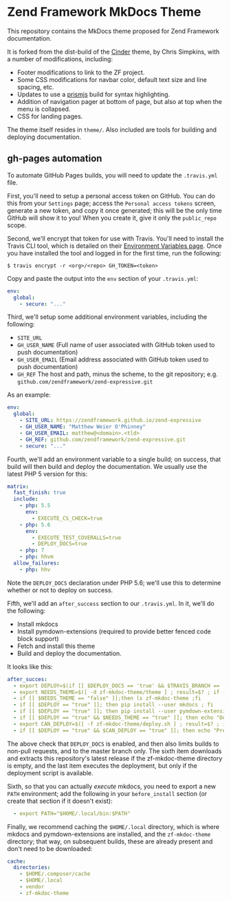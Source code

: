 # Zend Framework MkDocs Theme

This repository contains the MkDocs theme proposed for Zend Framework
documentation.

It is forked from the dist-build of the [Cinder](tps://github.com/chrissimpkins/cinder)
theme, by Chris Simpkins, with a number of modifications, including:

- Footer modifications to link to the ZF project.
- Some CSS modifications for navbar color, default text size and line spacing,
  etc.
- Updates to use a [prismjs](http://prismjs.com) build for syntax highlighting.
- Addition of navigation pager at bottom of page, but also at top when the menu
  is collapsed.
- CSS for landing pages.

The theme itself resides in `theme/`. Also included are tools for building and
deploying documentation.

## gh-pages automation

To automate GitHub Pages builds, you will need to update the `.travis.yml` file.

First, you'll need to setup a personal access token on GitHub. You can do this
from your `Settings` page; access the `Personal access tokens` screen, generate
a new token, and copy it once generated; this will be the only time GitHub will
show it to you! When you create it, give it only the `public_repo` scope.

Second, we'll encrypt that token for use with Travis. You'll need to install the
Travis CLI tool, which is detailed on their [Environment Variables page](https://docs.travis-ci.com/user/environment-variables/#Encrypted-Variables).
Once you have installed the tool and logged in for the first time, run the
following:

```console
$ travis encrypt -r <org>/<repo> GH_TOKEN=<token>
```

Copy and paste the output into the `env` section of your `.travis.yml`:

```yaml
env:
  global:
    - secure: "..."
```

Third, we'll setup some additional environment variables, including the following:

- `SITE_URL`
- `GH_USER_NAME` (Full name of user associated with GitHub token used to push
  documentation)
- `GH_USER_EMAIL` (Email address associated with GitHub token used to push
  documentation)
- `GH_REF` The host and path, minus the scheme, to the git repository; e.g.
  `github.com/zendframework/zend-expressive.git`

As an example:

```yaml
env:
  global:
    - SITE_URL: https://zendframework.github.io/zend-expressive
    - GH_USER_NAME: "Matthew Weier O'Phinney"
    - GH_USER_EMAIL: matthew@<domain>.<tld>
    - GH_REF: github.com/zendframework/zend-expressive.git
    - secure: "..."
```

Fourth, we'll add an environment variable to a single build; on success, that
build will then build and deploy the documentation. We usually use the latest
PHP 5 version for this:

```yaml
matrix:
  fast_finish: true
  include:
    - php: 5.5
      env:
        - EXECUTE_CS_CHECK=true
    - php: 5.6
      env:
        - EXECUTE_TEST_COVERALLS=true
        - DEPLOY_DOCS=true
    - php: 7
    - php: hhvm
  allow_failures:
    - php: hhv
```

Note the `DEPLOY_DOCS` declaration under PHP 5.6; we'll use this to determine
whether or not to deploy on success.

Fifth, we'll add an `after_success` section to our `.travis.yml`. In it, we'll
do the following:

- Install mkdocs
- Install pymdown-extensions (required to provide better fenced code block
  support)
- Fetch and install this theme
- Build and deploy the documentation.

It looks like this:

```yaml
after_succes:
  - export DEPLOY=$(if [[ $DEPLOY_DOCS == 'true' && $TRAVIS_BRANCH == 'master' && $TRAVIS_PULL_REQUEST == 'false' ]]; then echo -n "true" ; else echo -n "false" ; fi)
  - export NEEDS_THEME=$([ -d zf-mkdoc-theme/theme ] ; result=$? ; if (( result == 0 )); then echo -n "false"; else echo -n "true" ; fi)
  - if [[ $NEEDS_THEME == "false" ]];then ls zf-mkdoc-theme ;fi
  - if [[ $DEPLOY == "true" ]]; then pip install --user mkdocs ; fi
  - if [[ $DEPLOY == "true" ]]; then pip install --user pymdown-extensions ; fi
  - if [[ $DEPLOY == "true" && $NEEDS_THEME == "true" ]]; then echo "Downloading zf-mkdoc-theme" ; $(if [[ ! -d zf-mkdoc-theme ]];then mkdir zf-mkdoc-theme ; fi) ; $(curl -s -L https://github.com/weierophinney/zf-mkdoc-theme/releases/latest | egrep -o '/weierophinney/zf-mkdoc-theme/archive/[0-9]*\.[0-9]*\.[0-9]*.tar.gz' | head -n1 | wget -O zf-mkdoc-theme.tgz --base=https://github.com/ -i -) ; $(cd zf-mkdoc-theme ; tar xzf ../zf-mkdoc-theme.tgz --strip-components=1) ; echo "Finished downloading and installing zf-mkdoc-theme" ; fi
  - export CAN_DEPLOY=$([ -f zf-mkdoc-theme/deploy.sh ] ; result=$? ; if (( result == 0 )); then echo -n "true"; else echo -n "false" ; fi)
  - if [[ $DEPLOY == "true" && $CAN_DEPLOY == "true" ]]; then echo "Preparing to build and deploy documentation" ; ./zf-mkdoc-theme/deploy.sh ; echo "Completed deploying documentation" ; else echo "Missing deployment script" ; fi
```

The above check that `DEPLOY_DOCS` is enabled, and then also limits builds to
non-pull requests, and to the master branch only. The sixth item downloads and
extracts this repository's latest release if the zf-mkdoc-theme directory is
empty, and the last item executes the deployment, but only if the deployment
script is available.

Sixth, so that you can actually *execute* mkdocs, you need to export a new
`PATH` environment; add the following in your `before_install` section (or
create that section if it doesn't exist):

```yaml
  - export PATH="$HOME/.local/bin:$PATH"
```

Finally, we recommend caching the `$HOME/.local` directory, which is where
mkdocs and pymdown-extensions are installed, and the `zf-mkdoc-theme` directory;
that way, on subsequent builds, these are already present and don't need to be
downloaded:

```yaml
cache:
  directories:
    - $HOME/.composer/cache
    - $HOME/.local
    - vendor
    - zf-mkdoc-theme
```
